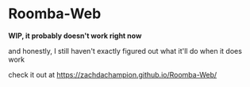 # Roomba-Web
 
**WIP, it probably doesn't work right now**

and honestly, I still haven't exactly figured out what it'll do
when it does work

check it out at https://zachdachampion.github.io/Roomba-Web/
